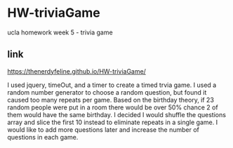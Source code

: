 # HW-triviaGame
ucla homework week 5 - trivia game

## link
https://thenerdyfeline.github.io/HW-triviaGame/

I used jquery, timeOut, and a timer to create a timed trvia game. I used a random number generator to choose a random question, but found it caused too many repeats per game. Based on the birthday theory, if 23 random people were put in a room there would be over 50% chance 2 of them would have the same birthday.  I decided I would shuffle the questions array and slice the first 10 instead to eliminate repeats in a single game. I would like to add more questions later and increase the number of questions in each game.
